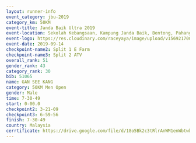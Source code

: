 ```yaml
---
layout: runner-info 
event_category: jbu-2019 
category_km: 50KM 
event-title: Janda Baik Ultra 2019
event-location: Sekolah Kebangsaan, Kampung Janda Baik, Bentong, Pahang, Malaysia 
event-logo: https://res.cloudinary.com/raceyaya/image/upload/v1569217009/logo/janda-baik_vch1pc.jpg 
event-date: 2019-09-14 
checkpoint-name2: Split 1 E Farm 
checkpoint-name3: Split 2 ATV 
overall_rank: 51
gender_rank: 43
category_rank: 30
bib: 51065
name: GAN SEE KANG
category: 50KM Men Open
gender: Male
time: 7-30-49
start: 0-00.0
checkpoint2: 3-21-09
checkpoint3: 6-59-56
finish: 7-30-49
country: Malaysia
cerrtificate: https://drive.google.com/file/d/18o5Bk2c3tRlrAnWM1enWbtwk5jNY7Aft/view?usp=sharing
---
```

